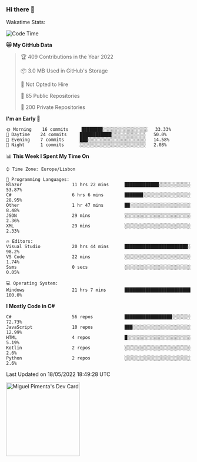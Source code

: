 ### Hi there 👋

<!--
**miguelpimenta/miguelpimenta** is a ✨ _special_ ✨ repository because its `README.md` (this file) appears on your GitHub profile.

Here are some ideas to get you started:

- 🔭 I’m currently working on ...
- 🌱 I’m currently learning ...
- 👯 I’m looking to collaborate on ...
- 🤔 I’m looking for help with ...
- 💬 Ask me about ...
- 📫 How to reach me: ...
- 😄 Pronouns: ...
- ⚡ Fun fact: ...
-->

Wakatime Stats:
<!--START_SECTION:waka-->
![Code Time](http://img.shields.io/badge/Code%20Time-0%20secs-blue)

**🐱 My GitHub Data** 

> 🏆 409 Contributions in the Year 2022
 > 
> 📦 3.0 MB Used in GitHub's Storage 
 > 
> 🚫 Not Opted to Hire
 > 
> 📜 85 Public Repositories 
 > 
> 🔑 200 Private Repositories  
 > 
**I'm an Early 🐤** 

```text
🌞 Morning    16 commits     ████████░░░░░░░░░░░░░░░░░   33.33% 
🌆 Daytime    24 commits     ████████████░░░░░░░░░░░░░   50.0% 
🌃 Evening    7 commits      ███░░░░░░░░░░░░░░░░░░░░░░   14.58% 
🌙 Night      1 commits      ░░░░░░░░░░░░░░░░░░░░░░░░░   2.08%

```


📊 **This Week I Spent My Time On** 

```text
⌚︎ Time Zone: Europe/Lisbon

💬 Programming Languages: 
Blazor                   11 hrs 22 mins      █████████████░░░░░░░░░░░░   53.87% 
C#                       6 hrs 6 mins        ███████░░░░░░░░░░░░░░░░░░   28.95% 
Other                    1 hr 47 mins        ██░░░░░░░░░░░░░░░░░░░░░░░   8.48% 
JSON                     29 mins             ░░░░░░░░░░░░░░░░░░░░░░░░░   2.36% 
XML                      29 mins             ░░░░░░░░░░░░░░░░░░░░░░░░░   2.33%

🔥 Editors: 
Visual Studio            20 hrs 44 mins      ████████████████████████░   98.2% 
VS Code                  22 mins             ░░░░░░░░░░░░░░░░░░░░░░░░░   1.74% 
Ssms                     0 secs              ░░░░░░░░░░░░░░░░░░░░░░░░░   0.05%

💻 Operating System: 
Windows                  21 hrs 7 mins       █████████████████████████   100.0%

```

**I Mostly Code in C#** 

```text
C#                       56 repos            ██████████████████░░░░░░░   72.73% 
JavaScript               10 repos            ███░░░░░░░░░░░░░░░░░░░░░░   12.99% 
HTML                     4 repos             █░░░░░░░░░░░░░░░░░░░░░░░░   5.19% 
Kotlin                   2 repos             ░░░░░░░░░░░░░░░░░░░░░░░░░   2.6% 
Python                   2 repos             ░░░░░░░░░░░░░░░░░░░░░░░░░   2.6%

```



 Last Updated on 18/05/2022 18:49:28 UTC
<!--END_SECTION:waka-->

<a href="https://app.daily.dev/MiguelPimenta"><img src="https://api.daily.dev/devcards/05b7ad917b6047f3b1368fb0fe084ad8.png?r=sx6" width="200" alt="Miguel Pimenta's Dev Card"/></a>
